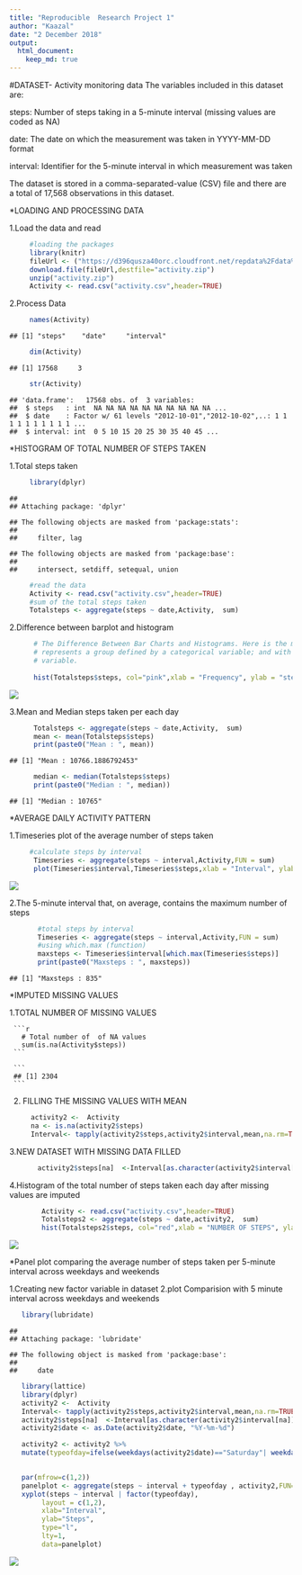 ```yaml
---
title: "Reproducible  Research Project 1"
author: "Kaazal"
date: "2 December 2018"
output: 
  html_document:
    keep_md: true
---
```


#DATASET- Activity monitoring data
The variables included in this dataset are:

steps: Number of steps taking in a 5-minute interval (missing values are coded as NA)

date:  The date on which the measurement was taken in YYYY-MM-DD format

interval: Identifier for the 5-minute interval in which measurement was taken

The dataset is stored in a comma-separated-value (CSV) file and there are a total of 17,568 observations in this dataset.

*LOADING AND PROCESSING DATA

 1.Load the data and read
 
 
 ```r
      #loading the packages 
      library(knitr)
      fileUrl <- ("https://d396qusza40orc.cloudfront.net/repdata%2Fdata%2Factivity.zip")
      download.file(fileUrl,destfile="activity.zip")
      unzip("activity.zip")
      Activity <- read.csv("activity.csv",header=TRUE)
 ```
 2.Process Data 
 
 
 ```r
      names(Activity)
 ```
 
 ```
 ## [1] "steps"    "date"     "interval"
 ```
 
 ```r
      dim(Activity)
 ```
 
 ```
 ## [1] 17568     3
 ```
 
 ```r
      str(Activity)
 ```
 
 ```
 ## 'data.frame':	17568 obs. of  3 variables:
 ##  $ steps   : int  NA NA NA NA NA NA NA NA NA NA ...
 ##  $ date    : Factor w/ 61 levels "2012-10-01","2012-10-02",..: 1 1 1 1 1 1 1 1 1 1 ...
 ##  $ interval: int  0 5 10 15 20 25 30 35 40 45 ...
 ```
   
*HISTOGRAM OF TOTAL NUMBER OF STEPS TAKEN

1.Total steps taken
 
 
 ```r
      library(dplyr)
 ```
 
 ```
 ## 
 ## Attaching package: 'dplyr'
 ```
 
 ```
 ## The following objects are masked from 'package:stats':
 ## 
 ##     filter, lag
 ```
 
 ```
 ## The following objects are masked from 'package:base':
 ## 
 ##     intersect, setdiff, setequal, union
 ```
 
 ```r
      #read the data
      Activity <- read.csv("activity.csv",header=TRUE)
      #sum of the total steps taken
      Totalsteps <- aggregate(steps ~ date,Activity,  sum)
 ```
                                              
 2.Difference between barplot and histogram
                                           
 
 ```r
       # The Difference Between Bar Charts and Histograms. Here is the main difference between bar charts and histograms. With bar charts, each column 
       # represents a group defined by a categorical variable; and with histograms, each column represents a group defined by a continuous, quantitative  
       # variable.
       
       hist(Totalsteps$steps, col="pink",xlab = "Frequency", ylab = "steps", main = "Total steps taken each day")
 ```
 
 ![](PA1_template_files/figure-html/unnamed-chunk-4-1.png)<!-- -->
                                                                                                        
 3.Mean and Median steps taken per each day 
  
 
 ```r
       Totalsteps <- aggregate(steps ~ date,Activity,  sum)
       mean <- mean(Totalsteps$steps)
       print(paste0("Mean : ", mean))
 ```
 
 ```
 ## [1] "Mean : 10766.1886792453"
 ```
 
 ```r
       median <- median(Totalsteps$steps)
       print(paste0("Median : ", median))
 ```
 
 ```
 ## [1] "Median : 10765"
 ```
                                                  
 *AVERAGE DAILY ACTIVITY PATTERN                                   
                                      
 1.Timeseries plot of the average number of steps taken
                                      
 
 ```r
      #calculate steps by interval
       Timeseries <- aggregate(steps ~ interval,Activity,FUN = sum)
       plot(Timeseries$interval,Timeseries$steps,xlab = "Interval", ylab = "Total steps",type="l",lwd = 2,col="cyan",main="Total steps of all days at 5 in           interval")
 ```
 
 ![](PA1_template_files/figure-html/unnamed-chunk-6-1.png)<!-- -->
            
 2.The 5-minute interval that, on average, contains the maximum number of steps
 
 
 ```r
        #total steps by interval
        Timeseries <- aggregate(steps ~ interval,Activity,FUN = sum)
        #using which.max (function)
        maxsteps <- Timeseries$interval[which.max(Timeseries$steps)]
        print(paste0("Maxsteps : ", maxsteps))
 ```
 
 ```
 ## [1] "Maxsteps : 835"
 ```
*IMPUTED MISSING VALUES

 1.TOTAL NUMBER OF MISSING VALUES  

     
     ```r
       # Total number of  of NA values
       sum(is.na(Activity$steps))
     ```
     
     ```
     ## [1] 2304
     ```
                                 
2.   FILLING THE MISSING VALUES WITH MEAN

     
     ```r
       activity2 <-  Activity
       na <- is.na(activity2$steps)
       Interval<- tapply(activity2$steps,activity2$interval,mean,na.rm=TRUE,simplify=TRUE)
     ```
    
3.NEW DATASET WITH MISSING DATA FILLED
                                                                        
 
 ```r
        activity2$steps[na]  <-Interval[as.character(activity2$interval[na])]
 ```
                                                             
4.Histogram of the total number of steps taken each day after missing values are imputed

 
 ```r
         Activity <- read.csv("activity.csv",header=TRUE)
         Totalsteps2 <- aggregate(steps ~ date,activity2,  sum)
         hist(Totalsteps2$steps, col="red",xlab = "NUMBER OF STEPS", ylab = "Interval", main = "Total steps taken each day")
 ```
 
 ![](PA1_template_files/figure-html/unnamed-chunk-11-1.png)<!-- -->
                                                                                                       
*Panel plot comparing the average number of steps taken per 5-minute interval across weekdays and weekends

1.Creating new factor variable in dataset 
2.plot Comparision with 5 minute interval across weekdays and weekends

 
 ```r
    library(lubridate)
 ```
 
 ```
 ## 
 ## Attaching package: 'lubridate'
 ```
 
 ```
 ## The following object is masked from 'package:base':
 ## 
 ##     date
 ```
 
 ```r
    library(lattice)
    library(dplyr)
    activity2 <-  Activity
    Interval<- tapply(activity2$steps,activity2$interval,mean,na.rm=TRUE,simplify=TRUE)
    activity2$steps[na]  <-Interval[as.character(activity2$interval[na])]
    activity2$date <- as.Date(activity2$date, "%Y-%m-%d")
 
    activity2 <- activity2 %>%
    mutate(typeofday=ifelse(weekdays(activity2$date)=="Saturday"| weekdays(activity2$date)=="Sunday","Weekend","Weekday")) 
 
  
    par(mfrow=c(1,2))
    panelplot <- aggregate(steps ~ interval + typeofday , activity2,FUN= "mean" ,na.rm=TRUE)
    xyplot(steps ~ interval | factor(typeofday),
         layout = c(1,2),
         xlab="Interval",
         ylab="Steps",
         type="l",
         lty=1,
         data=panelplot)
 ```
 
 ![](PA1_template_files/figure-html/unnamed-chunk-12-1.png)<!-- -->


    

      
      
      
      
      
      
      
      
      
      
      
      
      
      
      
      
      
   
